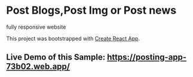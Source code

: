 # Post Blogs,Post Img or Post news 

fully responsive website

This project was bootstrapped with [Create React App](https://github.com/facebook/create-react-app).

## Live Demo of this Sample: https://posting-app-73b02.web.app/


